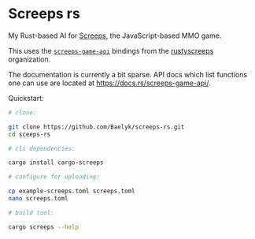 # Screeps rs

My Rust-based AI for [Screeps][screeps], the JavaScript-based MMO game.

This uses the [`screeps-game-api`] bindings from the [rustyscreeps] organization.

The documentation is currently a bit sparse. API docs which list functions one
can use are located at https://docs.rs/screeps-game-api/.

Quickstart:

```sh
# clone:

git clone https://github.com/Baelyk/screeps-rs.git
cd sceeps-rs

# cli dependencies:

cargo install cargo-screeps

# configure for uploading:

cp example-screeps.toml screeps.toml
nano screeps.toml

# build tool:

cargo screeps --help
```

[screeps]: https://screeps.com/
[`screeps-game-api`]: https://github.com/rustyscreeps/screeps-game-api/
[rustyscreeps]: https://github.com/rustyscreeps/

